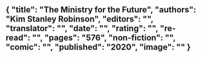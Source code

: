 {
 "title": "The Ministry for the Future",
 "authors": "Kim Stanley Robinson",
 "editors": "",
 "translator": "",
 "date": "",
 "rating": "",
 "re-read": "",
 "pages": "576",
 "non-fiction": "",
 "comic": "",
 "published": "2020",
 "image": ""
}
---

